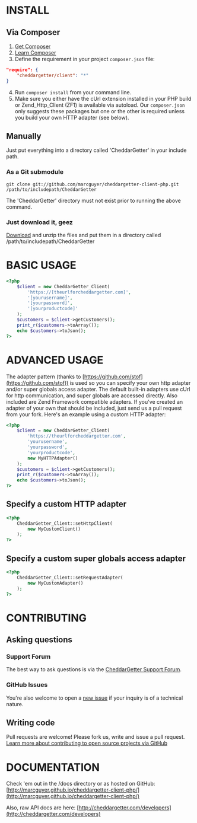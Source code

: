 # INSTALL

## Via Composer

1. [Get Composer](https://getcomposer.org/)
2. [Learn Composer](https://getcomposer.org/doc/00-intro.md)
3. Define the requirement in your project `composer.json` file:
```json
"require": {
	"cheddargetter/client": "*"
}
```
4. Run `composer install` from your command line.
5. Make sure you either have the cUrl extension installed in your PHP build or
Zend_Http_Client (ZF1) is available via autoload. Our `composer.json` only
suggests these packages but one or the other is required unless you build your
own HTTP adapter (see below).

## Manually

Just put everything into a directory called 'CheddarGetter' in your include
path.

### As a Git submodule

`git clone git://github.com/marcguyer/cheddargetter-client-php.git
/path/to/includepath/CheddarGetter`

The 'CheddarGetter' directory must not exist prior to running the above
command.

### Just download it, geez

[Download](https://github.com/marcguyer/cheddargetter-client-php/archive/master.zip)
and unzip the files and put them in a directory called
/path/to/includepath/CheddarGetter

# BASIC USAGE

```php
<?php
	$client = new CheddarGetter_Client(
		'https://[theurlforcheddargetter.com]',
		'[yourusername]',
		'[yourpassword]',
		'[yourproductcode]'
	);
	$customers = $client->getCustomers();
	print_r($customers->toArray());
	echo $customers->toJson();
?>
```

# ADVANCED USAGE

The adapter pattern (thanks to
[https://github.com/stof](https://github.com/stof)) is used so you can specify
your own http adapter and/or super globals access adapter. The default built-in
adapters use cUrl for http communication, and super globals are accessed
directly. Also included are Zend Framework compatible adapters. If you've
created an adapter of your own that should be included, just send us a pull
request from your fork. Here's an example using a custom HTTP adapter:

```php
<?php
	$client = new CheddarGetter_Client(
		'https://theurlforcheddargetter.com',
		'yourusername',
		'yourpassword',
		'yourproductcode',
		new MyHTTPAdapter()
	);
	$customers = $client->getCustomers();
	print_r($customers->toArray());
	echo $customers->toJson();
?>
```

## Specify a custom HTTP adapter

```php
<?php
	CheddarGetter_Client::setHttpClient(
		new MyCustomClient()
	);
?>
```

## Specify a custom super globals access adapter

```php
<?php
	CheddarGetter_Client::setRequestAdapter(
		new MyCustomAdapter()
	);
?>
```

# CONTRIBUTING

## Asking questions

### Support Forum

The best way to ask questions is via the
[CheddarGetter Support Forum](http://support.cheddargetter.com/).

### GitHub Issues

You're also welcome to open a
[new issue](https://github.com/marcguyer/cheddargetter-client-php/issues/new)
if your inquiry is of a technical nature.

## Writing code

Pull requests are welcome! Please fork us, write and issue a pull request.
[Learn more about contributing to open source projects via GitHub](https://guides.github.com/activities/contributing-to-open-source/)

# DOCUMENTATION

Check 'em out in the /docs directory or as hosted on GitHub:
[http://marcguyer.github.io/cheddargetter-client-php/](http://marcguyer.github.io/cheddargetter-client-php/)

Also, raw API docs are here: [http://cheddargetter.com/developers](http://cheddargetter.com/developers)
